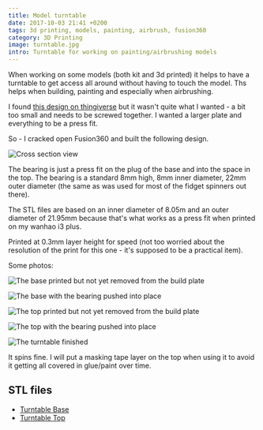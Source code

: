 ```yaml
---
title: Model turntable
date: 2017-10-03 21:41 +0200
tags: 3d printing, models, painting, airbrush, fusion360
category: 3D Printing
image: turntable.jpg
intro: Turntable for working on painting/airbrushing models
---
```


When working on some models (both kit and 3d printed) it helps to have a turntable to get access all around without having to touch the model. Ths helps when building, painting and especially when airbrushing.

I found [this design on thingiverse](https://www.thingiverse.com/thing:1662153) but it wasn't quite what I wanted - a bit too small and needs to be screwed together. I wanted a larger plate and everything to be a press fit.

So - I cracked open Fusion360 and built the following design.

![Cross section view](/images/posts/2017/10/cross-section.png)

The bearing is just a press fit on the plug of the base and into the space in the top. The bearing is a standard 8mm high, 8mm inner diameter, 22mm outer diameter (the same as was used for most of the fidget spinners out there).

The STL files are based on an inner diameter of 8.05m and an outer diameter of 21.95mm because that's what works as a press fit when printed on my wanhao i3 plus.

Printed at 0.3mm layer height for speed (not too worried about the resolution of the print for this one - it's supposed to be a practical item).

Some photos:

![The base printed but not yet removed from the build plate](/images/posts/2017/10/base.jpg)

![The base with the bearing pushed into place](/images/posts/2017/10/base-bearing.jpg)

![The top printed but not yet removed from the build plate](/images/posts/2017/10/top.jpg)

![The top with the bearing pushed into place](/images/posts/2017/10/top-bearing.jpg)

![The turntable finished](/images/posts/2017/10/turntable.jpg)

It spins fine. I will put a masking tape layer on the top when using it to avoid it getting all covered in glue/paint over time.

## STL files

- [Turntable Base](/files/posts/2017/10/TurntableBase.stl)
- [Turntable Top](/files/posts/2017/10/TurntableTop.stl)
